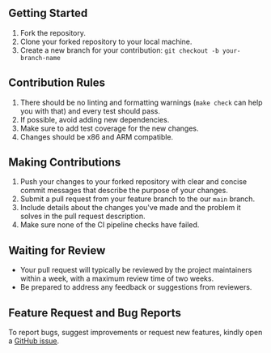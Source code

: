 ## Getting Started

1. Fork the repository.
2. Clone your forked repository to your local machine.
3. Create a new branch for your contribution: `git checkout -b your-branch-name`

## Contribution Rules

1. There should be no linting and formatting warnings (`make check` can help you with that) and every test should pass.
2. If possible, avoid adding new dependencies.
3. Make sure to add test coverage for the new changes.
4. Changes should be x86 and ARM compatible.

## Making Contributions

1. Push your changes to your forked repository with clear and concise commit messages that describe the purpose of your changes.
2. Submit a pull request from your feature branch to the our `main` branch.
3. Include details about the changes you've made and the problem it solves in the pull request description.
4. Make sure none of the CI pipeline checks have failed.

## Waiting for Review

- Your pull request will typically be reviewed by the project maintainers within a week, with a maximum review time of two weeks.
- Be prepared to address any feedback or suggestions from reviewers.

## Feature Request and Bug Reports

To report bugs, suggest improvements or request new features, kindly open a [GitHub issue](https://github.com/KomodoPlatform/nucleus/issues/new/choose).

